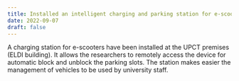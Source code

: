 ```yaml
---
title: Installed an intelligent charging and parking station for e-scooters
date: 2022-09-07
draft: false
---
```


A charging station for e-scooters have been installed at the UPCT premises (ELDI building). It allows the researchers to remotely access the device for automatic block and unblock the parking slots. The station makes easier the management of vehicles to be used by university staff.

<!--more-->